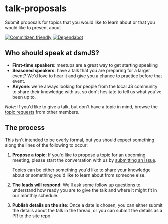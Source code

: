 # talk-proposals

Submit proposals for topics that you would like to learn about or that you would
like to present about

[![Commitizen friendly](https://img.shields.io/badge/commitizen-friendly-brightgreen.svg)](http://commitizen.github.io/cz-cli/)
[![Dependabot][dependabot-badge]][dependabot-link]

## Who should speak at dsmJS?

* __First-time speakers__: meetups are a great way to get starting speaking
* __Seasoned speakers__: have a talk that you are preparing for a larger event? We'd
  love to hear it and give you a chance to practice before that event.
* __Anyone__: we're always looking for people from the local JS community to share
  their knowledge with us, so don't hesitate to tell us what you've been up to.

_Note_: If you'd like to give a talk, but don't have a topic in mind, browse the
[topic requests](https://github.com/dsmjs/talk-proposals/issues?utf8=%E2%9C%93&q=is%3Aopen+is%3Aissue+label%3A%22topic+request%22)
from other members.

## The process

This isn't intended to be overly formal, but you should expect something along the
lines of the following to occur:

1. __Propose a topic__: If you'd like to propose a topic for an upcoming meeting,
   please start the conversation with us by [submitting an issue](https://github.com/dsmjs/talk-proposals/issues).

   Topics can be either something you'd like to share your knowledge about or
   something you'd like to learn about from someone else.
1. __The leads will respond__: We'll ask some follow up questions to
   understand how ready you are to give the talk and where it might fit in our
   monthly schedule.
1. __Publish details on the site__: Once a date is chosen, you can either submit
   the details about the talk in the thread, or you can submit the details as a
   PR to the site repo.

[dependabot-link]: https://dependabot.com/

[dependabot-badge]: https://badgen.net/dependabot/dsmjs/cli/?icon=dependabot
